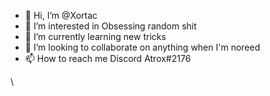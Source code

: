 - 👋 Hi, I’m @Xortac
- 👀 I’m interested in Obsessing random shit 
- 🌱 I’m currently learning new tricks
- 💞️ I’m looking to collaborate on anything when I'm noreed
- 📫 How to reach me Discord Atrox#2176

<!---
Xortac/Xortac is a ✨ special ✨ repository because its `README.md` (this file) appears on your GitHub profile.
You can click the Preview link to take a look at your changes.
--->

\
